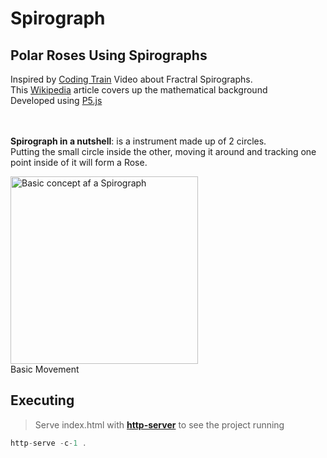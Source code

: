 # Spirograph
## Polar Roses Using Spirographs

Inspired by [Coding Train][1] Video about Fractral Spirographs.\
This [Wikipedia][2] article covers up the mathematical background\
Developed using [P5.js][3]

\
\
**Spirograph in a nutshell**: is a instrument made up of 2 circles.\
Putting the small circle inside the other, moving it around and tracking one point inside of it
will form a Rose.


<img id="spirograph-img" src="https://upload.wikimedia.org/wikipedia/commons/c/c1/Spiograph_Animation.gif" width="300" alt="Basic concept af a Spirograph">\
<label for="spirograph-img">Basic Movement</label>

## Executing
> Serve index.html with [**http-server**][4] to see the project running
```javascript
http-serve -c-1 .
```

[1]: https://thecodingtrain.com/CodingChallenges/061-fractal-spirograph.html
[2]: https://en.wikipedia.org/wiki/Spirograph
[3]: https://p5js.org/
[4]: https://www.npmjs.com/package/http-server
